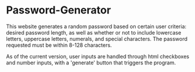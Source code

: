 # Password-Generator
This website generates a random password based on certain user criteria: desired password length, as well as whether or not to include lowercase letters, uppercase letters, numerals, and special characters.  The password requested must be within 8-128 characters.

As of the current version, user inputs are handled through html checkboxes and number inputs, with a 'generate' button that triggers the program.